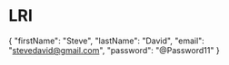 # LRI
{ "firstName": "Steve", "lastName": "David", "email": "stevedavid@gmail.com", "password": "@Password11" }